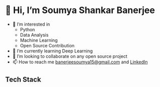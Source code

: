 # 👋 Hi, I’m Soumya Shankar Banerjee
- 👀 I’m interested in
  - Python
  - Data Analysis
  - Machine Learning
  - Open Source Contribution
- 🌱 I’m currently learning Deep Learning
- 💞️ I’m looking to collaborate on any open source project
- 📫 How to reach me banerjeesoumya15@gmail.com and [LinkedIn](linkedin.com/in/soumya-shankar-banerjee)


## Tech Stack


<!---
banerjeesoumya15/banerjeesoumya15 is a ✨ special ✨ repository because its `README.md` (this file) appears on your GitHub profile.
You can click the Preview link to take a look at your changes.
--->

<!---
Tutorial from
https://kevinfeng-cs88.medium.com/creating-a-killer-github-profile-readme-83671406f5cf
--->
